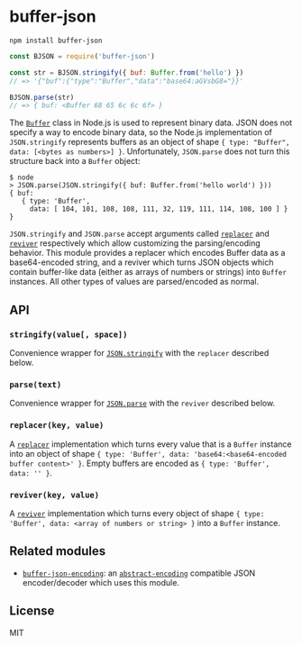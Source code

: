 # buffer-json

```
npm install buffer-json
```

```js
const BJSON = require('buffer-json')

const str = BJSON.stringify({ buf: Buffer.from('hello') })
// => '{"buf":{"type":"Buffer","data":"base64:aGVsbG8="}}'

BJSON.parse(str)
// => { buf: <Buffer 68 65 6c 6c 6f> }
```

The [`Buffer`](https://nodejs.org/api/buffer.html#buffer_buffer) class in Node.js is used to represent binary data. JSON does not specify a way to encode binary data, so the Node.js implementation of `JSON.stringify` represents buffers as an object of shape `{ type: "Buffer", data: [<bytes as numbers>] }`. Unfortunately, `JSON.parse` does not turn this structure back into a `Buffer` object:

```
$ node
> JSON.parse(JSON.stringify({ buf: Buffer.from('hello world') }))
{ buf:
   { type: 'Buffer',
     data: [ 104, 101, 108, 108, 111, 32, 119, 111, 114, 108, 100 ] } }
```

`JSON.stringify` and `JSON.parse` accept arguments called [`replacer`](https://developer.mozilla.org/en-US/docs/Web/JavaScript/Reference/Global_Objects/JSON/stringify#The_replacer_parameter) and [`reviver`](https://developer.mozilla.org/en-US/docs/Web/JavaScript/Reference/Global_Objects/JSON/parse#Using_the_reviver_parameter) respectively which allow customizing the parsing/encoding behavior. This module provides a replacer which encodes Buffer data as a base64-encoded string, and a reviver which turns JSON objects which contain buffer-like data (either as arrays of numbers or strings) into `Buffer` instances. All other types of values are parsed/encoded as normal.

## API

### `stringify(value[, space])`

Convenience wrapper for [`JSON.stringify`](https://developer.mozilla.org/en-US/docs/Web/JavaScript/Reference/Global_Objects/JSON/stringify) with the `replacer` described below.

### `parse(text)`

Convenience wrapper for [`JSON.parse`](https://developer.mozilla.org/en-US/docs/Web/JavaScript/Reference/Global_Objects/JSON/parse) with the `reviver` described below.

### `replacer(key, value)`

A [`replacer`](https://developer.mozilla.org/en-US/docs/Web/JavaScript/Reference/Global_Objects/JSON/stringify#The_replacer_parameter) implementation which turns every value that is a `Buffer` instance into an object of shape `{ type: 'Buffer', data: 'base64:<base64-encoded buffer content>' }`. Empty buffers are encoded as `{ type: 'Buffer', data: '' }`.

### `reviver(key, value)`

A [`reviver`](https://developer.mozilla.org/en-US/docs/Web/JavaScript/Reference/Global_Objects/JSON/parse#Using_the_reviver_parameter) implementation which turns every object of shape `{ type: 'Buffer', data: <array of numbers or string> }` into a `Buffer` instance.

## Related modules

- [`buffer-json-encoding`](https://github.com/lachenmayer/buffer-json-encoding): an [`abstract-encoding`](https://github.com/mafintosh/abstract-encoding) compatible JSON encoder/decoder which uses this module.

## License

MIT